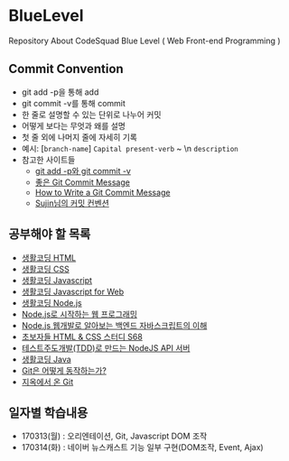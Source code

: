 # BlueLevel
Repository About CodeSquad Blue Level ( Web Front-end Programming )

## Commit Convention
- git add -p을 통해 add
- git commit -v를 통해 commit
- 한 줄로 설명할 수 있는 단위로 나누어 커밋
- 어떻게 보다는 무엇과 왜를 설명
- 첫 줄 외에 나머지 줄에 자세히 기록
- 예시: [`branch-name`] `Capital present-verb` ~ \n `description`
- 참고한 사이트들
  - [git add -p와 git commit -v](https://blog.outsider.ne.kr/1247)
  - [좋은 Git Commit Message](https://b.ssut.me/좋은-깃git-커밋-메시지-작성하기/)
  - [How to Write a Git Commit Message](https://item4.github.io/2016-11-01/How-to-Write-a-Git-Commit-Message/)
  - [Sujin님의 커밋 컨벤션](https://github.com/sujinleeme/PracticeJavascript/blob/master/readme.md)

## 공부해야 할 목록
- [생활코딩 HTML](https://opentutorials.org/course/2039)
- [생활코딩 CSS](https://opentutorials.org/course/2418)
- [생활코딩 Javascript](https://opentutorials.org/course/743)
- [생활코딩 Javascript for Web](https://opentutorials.org/course/1375)
- [생활코딩 Node.js](https://opentutorials.org/course/2136)
- [Node.js로 시작하는 웹 프로그래밍](https://github.com/dobestan/nodejs-101)
- [Node.js 웹개발로 알아보는 백엔드 자바스크립트의 이해](https://www.inflearn.com/course/node-js-웹개발/)
- [초보자들 HTML & CSS 스터디 S68](http://www.bsidesoft.com/?s=s68)
- [테스트주도개발(TDD)로 만드는 NodeJS API 서버](https://www.inflearn.com/course/테스트주도개발-tdd-nodejs-api/)
- [생활코딩 Java](https://opentutorials.org/course/1223)
- [Git은 어떻게 동작하는가?](https://play.google.com/store/books/details/John_Wiegley_Git은_어떻게_동작하는가?id=QR3BhpxgnCgC)
- [지옥에서 온 Git](https://opentutorials.org/course/2708)

## 일자별 학습내용
- 170313(월) : 오리엔테이션, Git, Javascript DOM 조작
- 170314(화) : 네이버 뉴스캐스트 기능 일부 구현(DOM조작, Event, Ajax)
